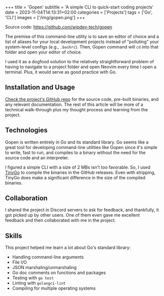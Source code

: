 +++
title = 'Gopen'
subtitle = 'A simple CLI to quick-start coding projects'
date = 2023-11-04T14:13:31+02:00
categories = ['Projects']
tags = ['Go', 'CLI']
images = ['/img/gopen.png']
+++

Source code: <https://github.com/wipdev-tech/gopen>

The premise of this command-line utility is to save an editor of choice and a
list of aliases for your local development projects instead of "polluting" your
system-level configs (e.g., `.bashrc`). Then, Gopen command will `cd` into that
folder and open your editor of choice.

I used it as a dogfood solution to the relatively straightforward problem of
having to navigate to a project folder and open Neovim every time I open a
terminal. Plus, it would serve as good practice with Go.

## Installation and Usage

[Check the project's GitHub repo](https://github.com/wipdev-tech/gopen) for the
source code, pre-built binaries, and any relevant documentation. The rest of
this article will be more of a technical walk-through plus my thought process
and learning from the project.

## Technologies

Gopen is written entirely in Go and its standard library. Go seems like a great
tool for developing command-line utilities like Gopen since it's simple to
write, fast to run, and compiles to a binary without the need for the source
code and an interpreter.

I figured a simple CLI with a size of 2 MBs isn't too favorable. So, I used
[TinyGo](https://tinygo.org/) to compile the binaries in the GitHub releases.
Even with stripping, TinyGo does make a significant difference in the size of
the compiled binaries.

## Collaboration

I shared the project in Discord servers to ask for feedback, and thankfully, it
got picked up by other users. One of them even gave me excellent feedback and
then collaborated with me in the project.

## Skills

This project helped me learn a lot about Go's standard library:

- Handling command-line arguments
- File I/O
- JSON marshaling/unmarshaling
- Go doc comments on functions and packages
- Testing with `go test`
- Linting with `golangci-lint`
- Compiling for multiple operating systems
